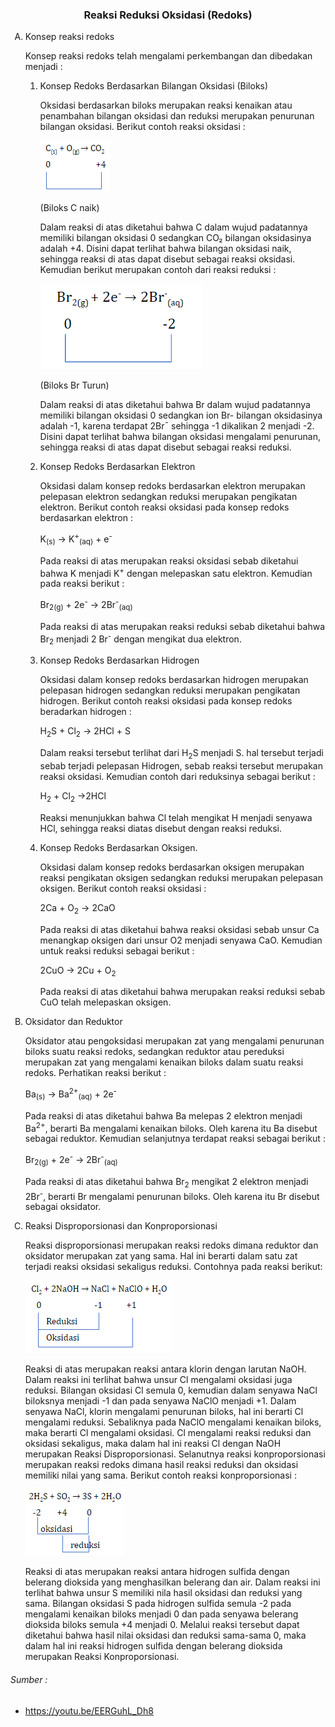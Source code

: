<h3 align="center">Reaksi Reduksi Oksidasi (Redoks)</h3>

<ol type="A">
<li>
Konsep reaksi redoks

Konsep reaksi redoks telah mengalami perkembangan dan dibedakan menjadi :

</li>
<ol type="1">

<li>
Konsep Redoks Berdasarkan Bilangan Oksidasi (Biloks)

Oksidasi berdasarkan biloks merupakan reaksi kenaikan atau penambahan bilangan oksidasi dan reduksi merupakan penurunan bilangan oksidasi. Berikut contoh reaksi oksidasi :

![Biloks C naik](https://raw.githubusercontent.com/agungfir10/quiz-app-contents/master/images/biloks%20c%20naik.png)

(Biloks C naik)

Dalam reaksi di atas diketahui bahwa C dalam wujud padatannya memiliki bilangan oksidasi 0 sedangkan CO₂ bilangan oksidasinya adalah +4. Disini dapat terlihat bahwa bilangan oksidasi naik, sehingga reaksi di atas dapat disebut sebagai reaksi oksidasi. Kemudian berikut merupakan contoh dari reaksi reduksi :

![Biloks Br Turun](https://raw.githubusercontent.com/agungfir10/quiz-app-contents/master/images/biloks%20br%20turun.png)

(Biloks Br Turun)

Dalam reaksi di atas diketahui bahwa Br dalam wujud padatannya memiliki bilangan oksidasi 0 sedangkan ion Br- bilangan oksidasinya adalah -1, karena terdapat 2Br¯ sehingga -1 dikalikan 2 menjadi -2. Disini dapat terlihat bahwa bilangan oksidasi mengalami penurunan, sehingga reaksi di atas dapat disebut sebagai reaksi reduksi.

</li>

<li>
Konsep Redoks Berdasarkan Elektron

Oksidasi dalam konsep redoks berdasarkan elektron merupakan pelepasan elektron sedangkan reduksi merupakan pengikatan elektron. Berikut contoh reaksi oksidasi pada konsep redoks berdasarkan elektron :

K<sub>(s)</sub> → K<sup>+</sup><sub>(aq)</sub> + e<sup>-</sup>

Pada reaksi di atas merupakan reaksi oksidasi sebab diketahui bahwa K menjadi K<sup>+</sup> dengan melepaskan satu elektron. Kemudian pada reaksi berikut :

Br<sub>2(g)</sub> + 2e<sup>-</sup> → 2Br<sup>-</sup><sub>(aq)</sub>

Pada reaksi di atas merupakan reaksi reduksi sebab diketahui bahwa Br<sub>2</sub> menjadi 2 Br<sup>-</sup> dengan mengikat dua elektron.

</li>

<li>
Konsep Redoks Berdasarkan Hidrogen

Oksidasi dalam konsep redoks berdasarkan hidrogen merupakan pelepasan hidrogen sedangkan reduksi merupakan pengikatan hidrogen. Berikut contoh reaksi oksidasi pada konsep redoks beradarkan hidrogen :

H<sub>2</sub>S + Cl<sub>2</sub> → 2HCl + S

Dalam reaksi tersebut terlihat dari H<sub>2</sub>S menjadi S. hal tersebut terjadi sebab terjadi pelepasan Hidrogen, sebab reaksi tersebut merupakan reaksi oksidasi. Kemudian contoh dari reduksinya sebagai berikut :

H<sub>2</sub> + Cl<sub>2</sub> →2HCl

Reaksi menunjukkan bahwa Cl telah mengikat H menjadi senyawa HCl, sehingga reaksi diatas disebut dengan reaksi reduksi.

</li>

<li>
Konsep Redoks Berdasarkan Oksigen.

Oksidasi dalam konsep redoks berdasarkan oksigen merupakan reaksi pengikatan oksigen sedangkan reduksi merupakan pelepasan oksigen. Berikut contoh reaksi oksidasi :

2Ca + O<sub>2</sub> → 2CaO

Pada reaksi di atas diketahui bahwa reaksi oksidasi sebab unsur Ca menangkap oksigen dari unsur O2 menjadi senyawa CaO. Kemudian untuk reaksi reduksi sebagai berikut :

2CuO → 2Cu + O<sub>2</sub>

Pada reaksi di atas diketahui bahwa merupakan reaksi reduksi sebab CuO telah melepaskan oksigen.

</li>

</ol>

<li>
Oksidator dan Reduktor

Oksidator atau pengoksidasi merupakan zat yang mengalami penurunan biloks suatu reaksi redoks, sedangkan reduktor atau pereduksi merupakan zat yang mengalami kenaikan biloks dalam suatu reaksi redoks. Perhatikan reaksi berikut :

Ba<sub>(s)</sub> → Ba<sup>2+</sup><sub>(aq)</sub> + 2e<sup>- </sup>

Pada reaksi di atas diketahui bahwa Ba melepas 2 elektron menjadi Ba<sup>2+</sup>, berarti Ba mengalami kenaikan biloks. Oleh karena itu Ba disebut sebagai reduktor. Kemudian selanjutnya terdapat reaksi sebagai berikut :

Br<sub>2(g)</sub> + 2e<sup>-</sup> → 2Br<sup>-</sup><sub>(aq)</sub>

Pada reaksi di atas diketahui bahwa Br<sub>2</sub> mengikat 2 elektron menjadi 2Br<sup>-</sup>, berarti Br mengalami penurunan biloks. Oleh karena itu Br disebut sebagai oksidator.

</li>

<li>
Reaksi Disproporsionasi dan Konproporsionasi

Reaksi disproporsionasi merupakan reaksi redoks dimana reduktor dan oksidator merupakan zat yang sama. Hal ini berarti dalam satu zat terjadi reaksi oksidasi sekaligus reduksi. Contohnya pada reaksi berikut:

![Reaksi Disproporsionasi dan Konproporsionasi](https://raw.githubusercontent.com/agungfir10/quiz-app-contents/master/images/Reaksi%20Disproporsionasi%20dan%20Konproporsionasi.png)

Reaksi di atas merupakan reaksi antara klorin dengan larutan NaOH. Dalam reaksi ini terlihat bahwa unsur Cl mengalami oksidasi juga reduksi. Bilangan oksidasi Cl semula 0, kemudian dalam senyawa NaCl biloksnya menjadi -1 dan pada senyawa NaClO menjadi +1. Dalam senyawa NaCl, klorin mengalami penurunan biloks, hal ini berarti Cl mengalami reduksi. Sebaliknya pada NaClO mengalami kenaikan biloks, maka berarti Cl mengalami oksidasi. Cl mengalami reaksi reduksi dan oksidasi sekaligus, maka dalam hal ini reaksi Cl dengan NaOH merupakan Reaksi Disproporsionasi.
Selanutnya reaksi konproporsionasi merupakan reaksi redoks dimana hasil reaksi reduksi dan oksidasi memiliki nilai yang sama. Berikut contoh reaksi konproporsionasi :

![Reaksi Konproporsionasi](https://raw.githubusercontent.com/agungfir10/quiz-app-contents/master/images/Reaksi%20Konproporsionasi.png)

Reaksi di atas merupakan reaksi antara hidrogen sulfida dengan belerang dioksida yang menghasilkan belerang dan air. Dalam reaksi ini terlihat bahwa unsur S memiliki nila hasil oksidasi dan reduksi yang sama. Bilangan oksidasi S pada hidrogen sulfida semula -2 pada mengalami kenaikan biloks menjadi 0 dan pada senyawa belerang dioksida biloks semula +4 menjadi 0. Melalui reaksi tersebut dapat diketahui bahwa hasil nilai oksidasi dan reduksi sama-sama 0, maka dalam hal ini reaksi hidrogen sulfida dengan belerang dioksida merupakan Reaksi Konproporsionasi.

</li>
</ol>

###### Sumber :

- https://youtu.be/EERGuhL_Dh8
